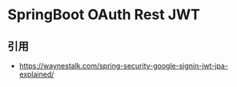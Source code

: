 # SpringBoot OAuth Rest JWT

## 引用
- https://waynestalk.com/spring-security-google-signin-jwt-jpa-explained/